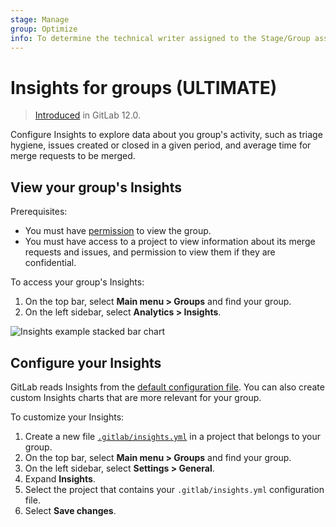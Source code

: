 ```yaml
---
stage: Manage
group: Optimize
info: To determine the technical writer assigned to the Stage/Group associated with this page, see https://about.gitlab.com/handbook/product/ux/technical-writing/#assignments
---
```


# Insights for groups **(ULTIMATE)**

> [Introduced](https://gitlab.com/groups/gitlab-org/-/epics/725) in GitLab 12.0.

Configure Insights to explore data about you group's activity, such as
triage hygiene, issues created or closed in a given period, and average time for merge
requests to be merged.

## View your group's Insights

Prerequisites:

- You must have [permission](../../permissions.md#group-members-permissions) to view the group.
- You must have access to a project to view information about its merge requests and issues,
  and permission to view them if they are confidential.

To access your group's Insights:

1. On the top bar, select **Main menu > Groups** and find your group.
1. On the left sidebar, select **Analytics > Insights**.

![Insights example stacked bar chart](img/insights_example_stacked_bar_chart_v13_11.png)

## Configure your Insights

GitLab reads Insights from the
[default configuration file](https://gitlab.com/gitlab-org/gitlab/-/blob/master/ee/fixtures/insights/default.yml).
You can also create custom Insights charts that are more relevant for your group.

To customize your Insights:

1. Create a new file [`.gitlab/insights.yml`](../../project/insights/index.md#writing-your-gitlabinsightsyml)
in a project that belongs to your group.
1. On the top bar, select **Main menu > Groups** and find your group.
1. On the left sidebar, select **Settings > General**.
1. Expand **Insights**.
1. Select the project that contains your `.gitlab/insights.yml` configuration file.
1. Select **Save changes**.

<!-- ## Troubleshooting

Include any troubleshooting steps that you can foresee. If you know beforehand what issues
one might have when setting this up, or when something is changed, or on upgrading, it's
important to describe those, too. Think of things that may go wrong and include them here.
This is important to minimize requests for support, and to avoid doc comments with
questions that you know someone might ask.

Each scenario can be a third-level heading, e.g. `### Getting error message X`.
If you have none to add when creating a doc, leave this section in place
but commented out to help encourage others to add to it in the future. -->
